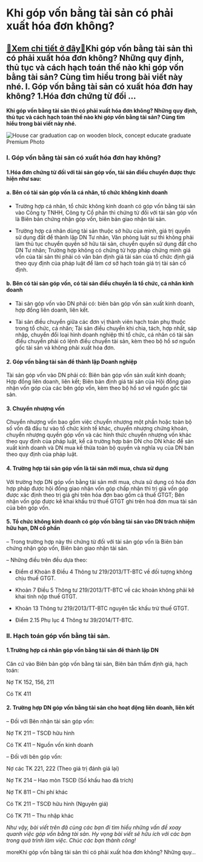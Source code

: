 Khi góp vốn bằng tài sản có phải xuất hóa đơn không?
====================================================

[:gift:Xem chi tiết ở đây:gift:](https://hddtvn.com/khi-gop-von-bang-tai-san-co-phai-xuat-hoa-don-khong/)Khi góp vốn bằng tài sản thì có phải xuất hóa đơn không? Những quy định, thủ tục và cách hạch toán thế nào khi góp vốn bằng tài sản? Cùng tìm hiểu trong bài viết này nhé. I. Góp vốn bằng tài sản có xuất hóa đơn hay không? 1.Hóa đơn chứng từ đối …
------------------------------------------------------------------------------------------------------------------------------------------------------------------------------------------------------------------------------------------------------

**Khi góp vốn bằng tài sản thì có phải xuất hóa đơn không? Những quy định, thủ tục và cách hạch toán thế nào khi góp vốn bằng tài sản? Cùng tìm hiểu trong bài viết này nhé.**


![House car graduation cap on wooden block, concept educate graduate Premium Photo](https://hddtvn.com/wp-content/uploads/2021/01/house-car-graduation-cap-wooden-block-concept-educate-graduate_4236-1584.jpg)


### I. Góp vốn bằng tài sản có xuất hóa đơn hay không?


#### 1.Hóa đơn chứng từ đối với tài sản góp vốn, tài sản điều chuyển được thực hiện như sau:


#### a. Bên có tài sản góp vốn là cá nhân, tổ chức không kinh doanh




* Trường hợp cá nhân, tổ chức không kinh doanh có góp vốn bằng tài sản vào Công ty TNHH, Công ty Cổ phần thì chứng từ đối với tài sản góp vốn là Biên bản chứng nhận góp vốn, biên bản giao nhận tài sản.

* Trường hợp cá nhân dùng tài sản thuộc sở hữu của mình, giá trị quyền sử dụng đất để thành lập DN Tư nhân, Văn phòng luật sư thì không phải làm thủ tục chuyển quyền sở hữu tài sản, chuyển quyền sử dụng đất cho DN Tư nhân; Trường hợp không có chứng từ hợp pháp chứng minh giá vốn của tài sản thì phải có văn bản định giá tài sản của tổ chức định giá theo quy định của pháp luật để làm cơ sở hạch toán giá trị tài sản cố định.



#### b. Bên có tài sản góp vốn, có tài sản điều chuyển là tổ chức, cá nhân kinh doanh




* Tài sản góp vốn vào DN phải có: biên bản góp vốn sản xuất kinh doanh, hợp đồng liên doanh, liên kết.

* Tài sản điều chuyển giữa các đơn vị thành viên hạch toán phụ thuộc trong tổ chức, cá nhân; Tài sản điều chuyển khi chia, tách, hợp nhất, sáp nhập, chuyển đổi loại hình doanh nghiệp thì tổ chức, cá nhân có tài sản điều chuyển phải có lệnh điều chuyển tài sản, kèm theo bộ hồ sơ nguồn gốc tài sản và không phải xuất hóa đơn.



#### 2. Góp vốn bằng tài sản để thành lập Doanh nghiệp


Tài sản góp vốn vào DN phải có: Biên bản góp vốn sản xuất kinh doanh; Hợp đồng liên doanh, liên kết; Biên bản định giá tài sản của Hội đồng giao nhận vốn góp của các bên góp vốn, kèm theo bộ hồ sơ về nguồn gốc tài sản.


#### 3. Chuyển nhượng vốn


Chuyển nhượng vốn bao gồm việc chuyển nhượng một phần hoặc toàn bộ số vốn đã đầu tư vào tổ chức kinh tế khác, chuyển nhượng chứng khoán, chuyển nhượng quyền góp vốn và các hình thức chuyển nhượng vốn khác theo quy định của pháp luật, kể cả trường hợp bán DN cho DN khác để sản xuất kinh doanh và DN mua kế thừa toàn bộ quyền và nghĩa vụ của DN bán theo quy định của pháp luật.


#### 4. Trường hợp tài sản góp vốn là tài sản mới mua, chưa sử dụng


Với trường hợp DN góp vốn bằng tài sản mới mua, chưa sử dụng có hóa đơn hợp pháp được hội đồng giao nhận vốn góp chấp nhận thì trị giá vốn góp được xác định theo trị giá ghi trên hóa đơn bao gồm cả thuế GTGT; Bên nhận vốn góp được kê khai khấu trừ thuế GTGT ghi trên hoá đơn mua tài sản của bên góp vốn.


#### 5. Tổ chức không kinh doanh có góp vốn bằng tài sản vào DN trách nhiệm hữu hạn, DN cổ phần


– Trong trường hợp này thì chứng từ đối với tài sản góp vốn là Biên bản chứng nhận góp vốn, Biên bản giao nhận tài sản.


– Những điều trên đều dựa theo:




* Điểm d Khoản 8 Điều 4 Thông tư 219/2013/TT-BTC về đối tượng không chịu thuế GTGT.

* Khoản 7 Điều 5 Thông tư 219/2013/TT-BTC về các khoản không phải kê khai tính nộp thuế GTGT.

* Khoản 13 Thông tư 219/2013/TT-BTC nguyên tắc khấu trừ thuế GTGT.

* Điểm 2.15 Phụ lục 4 Thông tư 39/2014/TT-BTC.



### II. Hạch toán góp vốn bằng tài sản.


#### 1.Trường hợp cá nhân góp vốn bằng tài sản để thành lập DN


Căn cứ vào Biên bản góp vốn bằng tài sản, Biên bản thẩm định giá, hạch toán:  

Nợ TK 152, 156, 211  

Có TK 411


#### 2. Trường hợp DN góp vốn bằng tài sản cho hoạt động liên doanh, liên kết


– Đối với Bên nhận tài sản góp vốn:  

Nợ TK 211 – TSCĐ hữu hình  

Có TK 411 – Nguồn vốn kinh doanh


– Đối với bên góp vốn:  

Nợ các TK 221, 222 (Theo giá trị đánh giá lại)  

Nợ TK 214 – Hao mòn TSCĐ (Số khấu hao đã trích)  

Nợ TK 811 – Chi phí khác  

Có TK 211 – TSCĐ hữu hình (Nguyên giá)  

Có TK 711 – Thu nhập khác


*Như vậy, bài viết trên đã cùng các bạn đi tìm hiểu những vấn đề xoay quanh việc góp vốn bằng tài sản. Hy vọng bài viết sẽ hữu ích với các bạn trong quá trình làm việc. Chúc các bạn thành công!*


moreKhi góp vốn bằng tài sản thì có phải xuất hóa đơn không? Những quy…

